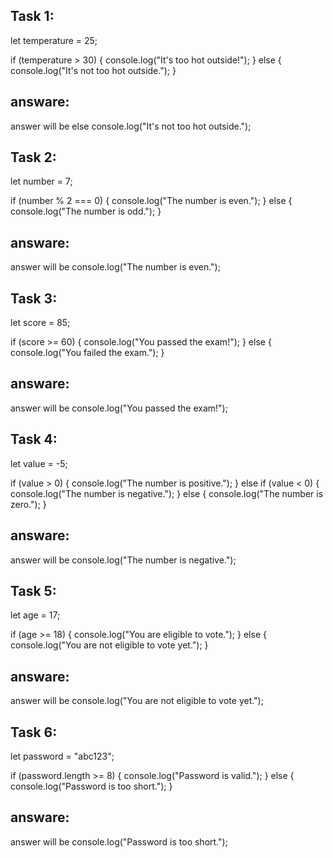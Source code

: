 ## Task 1:

let temperature = 25;

if (temperature > 30) {
    console.log("It's too hot outside!");
} else {
    console.log("It's not too hot outside.");
}
## answare:
answer will be else console.log("It's not too hot outside.");


## Task 2:

let number = 7;

if (number % 2 === 0) {
    console.log("The number is even.");
} else {
    console.log("The number is odd.");
}
## answare:
answer will be console.log("The number is even.");


## Task 3:

let score = 85;

if (score >= 60) {
    console.log("You passed the exam!");
} else {
    console.log("You failed the exam.");
}
## answare:
 answer will be     console.log("You passed the exam!");


## Task 4:

let value = -5;

if (value > 0) {
    console.log("The number is positive.");
} else if (value < 0) {
    console.log("The number is negative.");
} else {
    console.log("The number is zero.");
}
## answare:

answer will be console.log("The number is negative.");

## Task 5:

let age = 17;

if (age >= 18) {
    console.log("You are eligible to vote.");
} else {
    console.log("You are not eligible to vote yet.");
}
## answare:
answer will be console.log("You are not eligible to vote yet.");


## Task 6:

let password = "abc123";

if (password.length >= 8) {
    console.log("Password is valid.");
} else {
    console.log("Password is too short.");
}
## answare:
answer will be  console.log("Password is too short.");